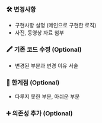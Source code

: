 ### 🛠️ 변경사항

- 구현사항 설명 (메인으로 구현한 로직)
- 사진, 동영상 자료 첨부

### 🖍️ 기존 코드 수정 (Optional)

- 변경된 부분과 변경 이유 서술

### 👀 한계점 (Optional)

- 다루지 못한 부분, 아쉬운 부분

### ➕ 의존성 추가 (Optional)
